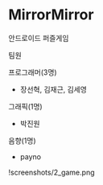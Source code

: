 # MirrorMirror


안드로이드 퍼즐게임

팀원

프로그래머(3명)
- 장선혁, 김재근, 김세영

그래픽(1명)
- 박진원

음향(1명)
- payno

!screenshots/2_game.png


